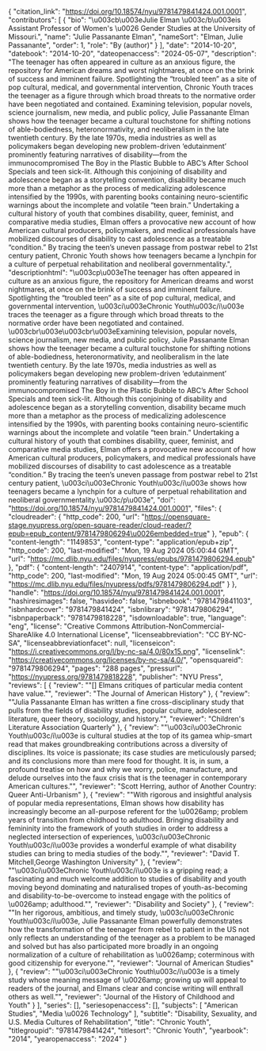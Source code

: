 {
   "citation_link": "https://doi.org/10.18574/nyu/9781479841424.001.0001",
   "contributors": [
     {
       "bio": "\u003cb\u003eJulie Elman \u003c/b\u003eis Assistant Professor of Women's \u0026 Gender Studies at the University of Missouri.",
       "name": "Julie Passanante Elman",
       "nameSort": "Elman, Julie Passanante",
       "order": 1,
       "role": "By (author)"
     }
   ],
   "date": "2014-10-20",
   "datebook": "2014-10-20",
   "dateopenaccess": "2024-05-07",
   "description": "The teenager has often appeared in culture as an anxious figure, the repository for American dreams and worst nightmares, at once on the brink of success and imminent failure. Spotlighting the “troubled teen” as a site of pop cultural, medical, and governmental intervention, Chronic Youth traces the teenager as a figure through which broad threats to the normative order have been negotiated and contained. Examining television, popular novels, science journalism, new media, and public policy, Julie Passanante Elman shows how the teenager became a cultural touchstone for shifting notions of able-bodiedness, heteronormativity, and neoliberalism in the late twentieth century. By the late 1970s, media industries as well as policymakers began developing new problem-driven ‘edutainment’ prominently featuring narratives of disability—from the immunocompromised The Boy in the Plastic Bubble to ABC’s After School Specials and teen sick-lit. Although this conjoining of disability and adolescence began as a storytelling convention, disability became much more than a metaphor as the process of medicalizing adolescence intensified by the 1990s, with parenting books containing neuro-scientific warnings about the incomplete and volatile “teen brain.” Undertaking a cultural history of youth that combines disability, queer, feminist, and comparative media studies, Elman offers a provocative new account of how American cultural producers, policymakers, and medical professionals have mobilized discourses of disability to cast adolescence as a treatable “condition.” By tracing the teen’s uneven passage from postwar rebel to 21st century patient, Chronic Youth shows how teenagers became a lynchpin for a culture of perpetual rehabilitation and neoliberal governmentality.",
   "descriptionhtml": "\u003cp\u003eThe teenager has often appeared in culture as an anxious figure, the repository for American dreams and worst nightmares, at once on the brink of success and imminent failure. Spotlighting the “troubled teen” as a site of pop cultural, medical, and governmental intervention, \u003ci\u003eChronic Youth\u003c/i\u003e traces the teenager as a figure through which broad threats to the normative order have been negotiated and contained. \u003cbr\u003e\u003cbr\u003eExamining television, popular novels, science journalism, new media, and public policy, Julie Passanante Elman shows how the teenager became a cultural touchstone for shifting notions of able-bodiedness, heteronormativity, and neoliberalism in the late twentieth century. By the late 1970s, media industries as well as policymakers began developing new problem-driven ‘edutainment’ prominently featuring narratives of disability—from the immunocompromised The Boy in the Plastic Bubble to ABC’s After School Specials and teen sick-lit. Although this conjoining of disability and adolescence began as a storytelling convention, disability became much more than a metaphor as the process of medicalizing adolescence intensified by the 1990s, with parenting books containing neuro-scientific warnings about the incomplete and volatile “teen brain.” Undertaking a cultural history of youth that combines disability, queer, feminist, and comparative media studies, Elman offers a provocative new account of how American cultural producers, policymakers, and medical professionals have mobilized discourses of disability to cast adolescence as a treatable “condition.” By tracing the teen’s uneven passage from postwar rebel to 21st century patient, \u003ci\u003eChronic Youth\u003c/i\u003e shows how teenagers became a lynchpin for a culture of perpetual rehabilitation and neoliberal governmentality.\u003c/p\u003e",
   "doi": "https://doi.org/10.18574/nyu/9781479841424.001.0001",
   "files": {
     "cloudreader": {
       "http_code": 200,
       "url": "https://opensquare-stage.nyupress.org/open-square-reader/cloud-reader/?epub=epub_content/9781479806294\u0026embedded=true"
     },
     "epub": {
       "content-length": "1149853",
       "content-type": "application/epub+zip",
       "http_code": 200,
       "last-modified": "Mon, 19 Aug 2024 05:00:44 GMT",
       "url": "https://mc.dlib.nyu.edu/files/nyupress/epubs/9781479806294.epub"
     },
     "pdf": {
       "content-length": "2407914",
       "content-type": "application/pdf",
       "http_code": 200,
       "last-modified": "Mon, 19 Aug 2024 05:00:45 GMT",
       "url": "https://mc.dlib.nyu.edu/files/nyupress/pdfs/9781479806294.pdf"
     }
   },
   "handle": "https://doi.org/10.18574/nyu/9781479841424.001.0001",
   "hashiresimages": false,
   "hasvideo": false,
   "isbnebook": "9781479841103",
   "isbnhardcover": "9781479841424",
   "isbnlibrary": "9781479806294",
   "isbnpaperback": "9781479818228",
   "isdownloadable": true,
   "language": "eng",
   "license": "Creative Commons Attribution-NonCommercial-ShareAlike 4.0 International License",
   "licenseabbreviation": "CC BY-NC-SA",
   "licenseabbreviationfacet": null,
   "licenseicon": "https://i.creativecommons.org/l/by-nc-sa/4.0/80x15.png",
   "licenselink": "https://creativecommons.org/licenses/by-nc-sa/4.0/",
   "opensquareid": "9781479806294",
   "pages": "288 pages",
   "pressurl": "https://nyupress.org/9781479818228",
   "publisher": "NYU Press",
   "reviews": [
     {
       "review": "\"[] Elmans critiques of particular media content have value.\"",
       "reviewer": "The Journal of American History"
     },
     {
       "review": "\"Julia Passanante Elman has written a fine cross-disciplinary study that pulls from the fields of disability studies, popular culture, adolescent literature, queer theory, sociology, and history.\"",
       "reviewer": "Children's Literature Association Quarterly"
     },
     {
       "review": "\"\u003ci\u003eChronic Youth\u003c/i\u003e is cultural studies at the top of its gamea whip-smart read that makes groundbreaking contributions across a diversity of disciplines. Its voice is passionate; its case studies are meticulously parsed; and its conclusions more than mere food for thought. It is, in sum, a profound treatise on how and why we worry, police, manufacture, and delude ourselves into the faux crisis that is the teenager in contemporary American cultures.\"",
       "reviewer": "Scott Herring, author of Another Country: Queer Anti-Urbanism"
     },
     {
       "review": "\"With rigorous and insightful analysis of popular media representations, Elman shows how disability has increasingly become an all-purpose referent for the \u0026amp; problem years of transition from childhood to adulthood. Bringing disability and femininity into the framework of youth studies in order to address a neglected intersection of experiences, \u003ci\u003eChronic Youth\u003c/i\u003e provides a wonderful example of what disability studies can bring to media studies of the body.\"",
       "reviewer": "David T. Mitchell,George Washington University"
     },
     {
       "review": "\"\u003ci\u003eChronic Youth\u003c/i\u003e is a gripping read; a fascinating and much welcome addition to studies of disability and youth  moving beyond dominating and naturalised tropes of youth-as-becoming and disability-to-be-overcome to instead engage with the politics of \u0026amp; adulthood.\"",
       "reviewer": "Disability and Society"
     },
     {
       "review": "\"In her rigorous, ambitious, and timely study,  \u003ci\u003eChronic Youth\u003c/i\u003e, Julie Passanante Elman powerfully demonstrates how the transformation of the teenager from rebel to patient in the US not only reflects an understanding of the teenager as a problem to be managed and solved but has also participated more broadly in an ongoing normalization of a culture of rehabilitation as \u0026amp; coterminous with good citizenship for everyone.\"",
       "reviewer": "Journal of American Studies"
     },
     {
       "review": "\"\u003ci\u003eChronic Youth\u003c/i\u003e is a timely study whose meaning message of \u0026amp; growing up will appeal to readers of the journal, and Elmans clear and concise writing will enthrall others as well.\"",
       "reviewer": "Journal of the History of Childhood and Youth"
     }
   ],
   "series": [],
   "seriesopenaccess": [],
   "subjects": [
     "American Studies",
     "Media \u0026 Technology"
   ],
   "subtitle": "Disability, Sexuality, and U.S. Media Cultures of Rehabilitation",
   "title": "Chronic Youth",
   "titlegroupid": "9781479841424",
   "titlesort": "Chronic Youth",
   "yearbook": "2014",
   "yearopenaccess": "2024"
 }
